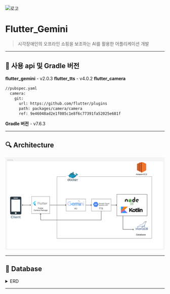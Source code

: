![로고](https://cdn-icons-png.flaticon.com/128/4337/4337830.png)
# Flutter_Gemini
> 시각장애인의 오프라인 쇼핑을 보조하는 AI를 활용한 어플리케이션 개발

***

## :bookmark_tabs: 사용 api 및 Gradle 버전

**flutter_gemini** - v2.0.3
**flutter_tts** - v4.0.2
**flutter_camera**
~~~
//pubspec.yaml
  camera:
    git:
      url: https://github.com/flutter/plugins
      path: packages/camera/camera
      ref: 9e46048ad2e1f085c1e8f6c77391fa52025e681f
~~~

**Gradle 버전** - v7.6.3
***

## :mag: Architecture

![아키텍처 설명](architecture.png)

***
## :floppy_disk: Database

<details>
<summary>ERD</summary>

![ERD 설명](flenders.png)
</details>

***